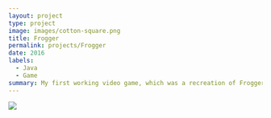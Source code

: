 ```yaml
---
layout: project
type: project
image: images/cotton-square.png
title: Frogger
permalink: projects/Frogger
date: 2016
labels:
  - Java
  - Game
summary: My first working video game, which was a recreation of Frogger.
---
```


<img class="ui image" src="{{ site.baseurl }}/images/cotton-header.png">
